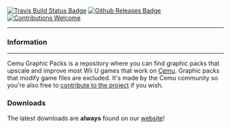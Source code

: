 [![Travis Build Status Badge](https://img.shields.io/travis/slashiee/cemu_graphic_packs.svg)](https://travis-ci.org/slashiee/cemu_graphic_packs)
[![Github Releases Badge](https://img.shields.io/github/downloads/slashiee/cemu_graphic_packs/total.svg)](https://github.com/slashiee/cemu_graphic_packs/releases/latest)
[![Contributions Welcome](https://img.shields.io/badge/contributions-welcome-brightgreen.svg?style=flat)](https://github.com/slashiee/cemu_graphic_packs/issues)

------
### Information
------
Cemu Graphic Packs is a repository where you can find graphic packs that upscale and improve most Wii U games that work on [Cemu](http://cemu.info/). Graphic packs that modify game files are excluded.
It's made by the Cemu community so you're also free to [contribute to the project](https://github.com/slashiee/cemu_graphic_packs/wiki/How-to-create-resolution-packs) if you wish.

### Downloads
The latest downloads are **always** found on our [website](https://slashiee.github.io/cemu_graphic_packs/)!
